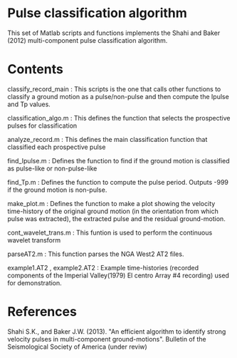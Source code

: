 Pulse classification algorithm
===============================

This set of Matlab scripts and functions implements the Shahi and Baker (2012) multi-component pulse classification algorithm.

Contents
========

classify_record_main : This scripts is the one that calls other functions to classify a ground motion as a pulse/non-pulse and then compute the Ipulse and Tp values.

classification_algo.m : This defines the function that selects the prospective pulses for classification

analyze_record.m : This defines the main classification function that classified each prospective pulse

find_Ipulse.m : Defines the function to find if the ground motion is classified as pulse-like or non-pulse-like

find_Tp.m : Defines the function to compute the pulse period. Outputs -999 if the ground motion is non-pulse.

make_plot.m : Defines the function to make a plot showing the velocity time-history of the original ground motion (in the orientation from which pulse was extracted), the extracted pulse and the residual ground-motion.

cont_wavelet_trans.m : This funtion is used to perform the continuous wavelet transform

parseAT2.m : This function parses the NGA West2 AT2 files.

example1.AT2 , example2.AT2 : Example time-histories (recorded components of the Imperial Valley(1979) El centro Array #4 recording) used for demonstration.

References
===========

Shahi S.K., and  Baker J.W. (2013). "An efficient algorithm to identify strong velocity pulses in multi-component ground-motions". Bulletin of the Seismological Society of America (under reviw) 
